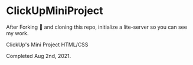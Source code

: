 # ClickUpMiniProject

After Forking 🍴 and cloning this repo, initialize a lite-server so you can see my work. 


ClickUp's Mini Project HTML/CSS

Completed Aug 2nd, 2021. 
